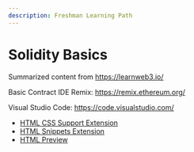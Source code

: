 ```yaml
---
description: Freshman Learning Path
---
```


# Solidity Basics

Summarized content from [https://learnweb3.io/ ](https://learnweb3.io/)

Basic Contract IDE Remix: [https://remix.ethereum.org/ ](https://remix.ethereum.org/)

Visual Studio Code: [https://code.visualstudio.com/ ](https://code.visualstudio.com/)

* [HTML CSS Support Extension](https://marketplace.visualstudio.com/items?itemName=ecmel.vscode-html-css)
* [HTML Snippets Extension](https://marketplace.visualstudio.com/items?itemName=abusaidm.html-snippets)
* [HTML Preview](https://marketplace.visualstudio.com/items?itemName=tht13.html-preview-vscode)

